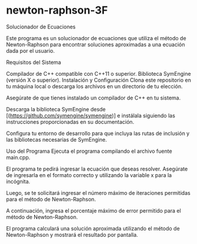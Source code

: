 # newton-raphson-3F
Solucionador de Ecuaciones

Este programa es un solucionador de ecuaciones que utiliza el método de Newton-Raphson para encontrar soluciones aproximadas a una ecuación dada por el usuario.

Requisitos del Sistema

Compilador de C++ compatible con C++11 o superior.
Biblioteca SymEngine (versión X o superior).
Instalación y Configuración
Clona este repositorio en tu máquina local o descarga los archivos en un directorio de tu elección.

Asegúrate de que tienes instalado un compilador de C++ en tu sistema.

Descarga la biblioteca SymEngine desde [(https://github.com/symengine/symengine)] e instálala siguiendo las instrucciones proporcionadas en su documentación.

Configura tu entorno de desarrollo para que incluya las rutas de inclusión y las bibliotecas necesarias de SymEngine.

Uso del Programa
Ejecuta el programa compilando el archivo fuente main.cpp.

El programa te pedirá ingresar la ecuación que deseas resolver. Asegúrate de ingresarla en el formato correcto y utilizando la variable x para la incógnita.

Luego, se te solicitará ingresar el número máximo de iteraciones permitidas para el método de Newton-Raphson.

A continuación, ingresa el porcentaje máximo de error permitido para el método de Newton-Raphson.

El programa calculará una solución aproximada utilizando el método de Newton-Raphson y mostrará el resultado por pantalla.

